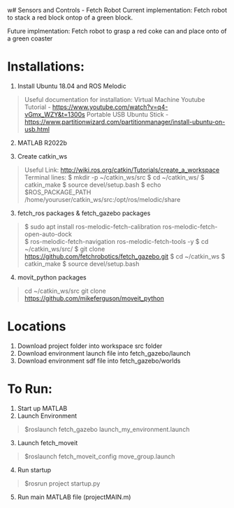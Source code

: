w# Sensors and Controls - Fetch Robot
Current implementation: Fetch robot to stack a red block ontop of a green block.

Future implmentation: Fetch robot to grasp a red coke can and place onto of a green coaster

# Installations:
1. Install Ubuntu 18.04 and ROS Melodic
>Useful documentation for installation:
>Virtual Machine Youtube Tutorial - https://www.youtube.com/watch?v=q4-vGmx_WZY&t=1300s
>Portable USB Ubuntu Stick - https://www.partitionwizard.com/partitionmanager/install-ubuntu-on-usb.html

2. MATLAB R2022b

3. Create catkin_ws
>Useful Link: http://wiki.ros.org/catkin/Tutorials/create_a_workspace
>Terminal lines:
>$ mkdir -p ~/catkin_ws/src
>$ cd ~/catkin_ws/
>$ catkin_make
>$ source devel/setup.bash
>$ echo $ROS_PACKAGE_PATH
>/home/youruser/catkin_ws/src:/opt/ros/melodic/share


3. fetch_ros packages & fetch_gazebo packages
>$ sudo apt install ros-melodic-fetch-calibration ros-melodic-fetch-open-auto-dock \
>$ ros-melodic-fetch-navigation ros-melodic-fetch-tools -y
>$ cd ~/catkin_ws/src/
>$ git clone https://github.com/fetchrobotics/fetch_gazebo.git
>$ cd ~/catkin_ws
>$ catkin_make
>$ source devel/setup.bash

4. movit_python packages
 >cd ~/catkin_ws/src
 >git clone https://github.com/mikeferguson/moveit_python



# Locations
1. Download project folder into workspace src folder
2. Download environment launch file into fetch_gazebo/launch
3. Download environment sdf file into fetch_gazebo/worlds


# To Run:
1. Start up MATLAB
2. Launch Environment
>$roslaunch fetch_gazebo launch_my_environment.launch

3. Launch fetch_moveit
>$roslaunch fetch_moveit_config move_group.launch

4. Run startup
>$rosrun project startup.py

5. Run main MATLAB file (projectMAIN.m)

